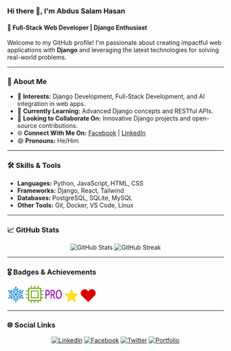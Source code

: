 ### Hi there 👋, I'm Abdus Salam Hasan
#### 🚀 Full-Stack Web Developer | Django Enthusiast

Welcome to my GitHub profile! I'm passionate about creating impactful web applications with **Django** and leveraging the latest technologies for solving real-world problems.

---

### 🌟 About Me
- 👀 **Interests:** Django Development, Full-Stack Development, and AI integration in web apps.
- 🌱 **Currently Learning:** Advanced Django concepts and RESTful APIs.
- 🤝 **Looking to Collaborate On:** Innovative Django projects and open-source contributions.
- 🌐 **Connect With Me On:** [Facebook](#) | [LinkedIn](#)
- 😄 **Pronouns:** He/Him

---

### 🛠️ Skills & Tools
- **Languages:** Python, JavaScript, HTML, CSS
- **Frameworks:** Django, React, Tailwind
- **Databases:** PostgreSQL, SQLite, MySQL
- **Other Tools:** Git, Docker, VS Code, Linux

---

### 📈 GitHub Stats
<p align="center">
  <img src="https://github-readme-stats.vercel.app/api?username=Hasan-TechNinja&show_icons=true&theme=tokyonight" alt="GitHub Stats" />
  <img src="https://github-readme-streak-stats.herokuapp.com/?user=Hasan-TechNinja&theme=tokyonight" alt="GitHub Streak" />
</p>

---

### 🎖️ Badges & Achievements
<a href='https://archiveprogram.github.com/'><img src='https://raw.githubusercontent.com/acervenky/animated-github-badges/master/assets/acbadge.gif' width='40' height='40'></a>
<a href='https://docs.github.com/en/developers'><img src='https://raw.githubusercontent.com/acervenky/animated-github-badges/master/assets/devbadge.gif' width='40' height='40'></a>
<a href='https://github.com/pricing'><img src='https://raw.githubusercontent.com/acervenky/animated-github-badges/master/assets/pro.gif' width='40' height='40'></a>
<a href='https://stars.github.com/'><img src='https://raw.githubusercontent.com/acervenky/animated-github-badges/master/assets/starbadge.gif' width='35' height='35'></a>
<a href='https://docs.github.com/en/github/supporting-the-open-source-community-with-github-sponsors'><img src='https://raw.githubusercontent.com/acervenky/animated-github-badges/master/assets/sponsorbadge.gif' width='35' height='35'></a>

---

### 🌐 Social Links
<p align="center">
  <a href="https://www.linkedin.com/in/abdus-salam-hasan-80054a243/"><img src="https://img.shields.io/badge/LinkedIn-0A66C2?style=for-the-badge&logo=linkedin&logoColor=white" alt="LinkedIn" /></a>
  <a href="https://www.facebook.com/mdas.hasanas"><img src="https://img.shields.io/badge/Facebook-1877F2?style=for-the-badge&logo=facebook&logoColor=white" alt="Facebook" /></a>
  <a href="https://x.com/Hasan_TechNinja"><img src="https://img.shields.io/badge/Twitter-1DA1F2?style=for-the-badge&logo=twitter&logoColor=white" alt="Twitter" /></a>
  <a href="https://YOUR_WEBSITE_URL"><img src="https://img.shields.io/badge/Portfolio-FF5722?style=for-the-badge&logo=web&logoColor=white" alt="Portfolio" /></a>
</p>
